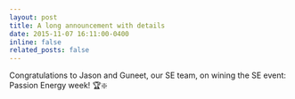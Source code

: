 ```yaml
---
layout: post
title: A long announcement with details
date: 2015-11-07 16:11:00-0400
inline: false
related_posts: false
---
```

Congratulations to Jason and Guneet, our SE team, on wining the SE event: Passion Energy week! 🏆❇️
